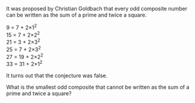 <p>It was proposed by Christian Goldbach that every odd composite number can be written as the sum of a prime and twice a square.</p>
<p class="margin_left">9 = 7 + 2×1<sup>2</sup><br />
15 = 7 + 2×2<sup>2</sup><br />
21 = 3 + 2×3<sup>2</sup><br />
25 = 7 + 2×3<sup>2</sup><br />
27 = 19 + 2×2<sup>2</sup><br />
33 = 31 + 2×1<sup>2</sup></p>
<p>It turns out that the conjecture was false.</p>
<p>What is the smallest odd composite that cannot be written as the sum of a prime and twice a square?</p>


